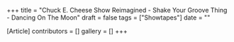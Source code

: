 +++
title = "Chuck E. Cheese Show Reimagined - Shake Your Groove Thing - Dancing On The Moon"
draft = false
tags = ["Showtapes"]
date = ""

[Article]
contributors = []
gallery = []
+++